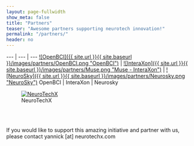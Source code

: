 ```yaml
---
layout: page-fullwidth
show_meta: false
title: "Partners"
teaser: "Awesome partners supporting neurotech innovation!"
permalink: "/partners/"
header: no
---
```


<div class="contributor" markdown="1">

--- | --- | ---
[![OpenBCI]({{ site.url }}{{ site.baseurl }}/images/partners/OpenBCI.png "OpenBCI")](http://www.openbci.com) | [![InteraXon]({{ site.url }}{{ site.baseurl }}/images/partners/Muse.png "Muse - InteraXon")](http://choosemuse.com/) | [![NeuroSky]({{ site.url }}{{ site.baseurl }}/images/partners/Neurosky.png "NeuroSky")](http://www.neurosky.com)
OpenBCI | InteraXon | Neurosky

</div>

<figure>
   <a href="http://neurotechx.com">
   <img src="{{ site.url }}{{ site.baseurl }}/images/partners/NeuroTechX.png"
      alt="NeuroTechX" />
      </a>
   <figcaption>NeuroTechX</figcaption>
</figure>

<br />
<br />
<p>
If you would like to support this amazing initiative and partner with us, please contact yannick [at] neurotechx.com
</p>
